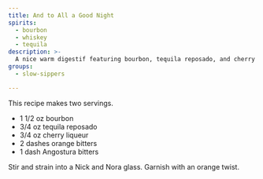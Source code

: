 ```yaml
---
title: And to All a Good Night
spirits:
  - bourbon
  - whiskey
  - tequila
description: >-
  A nice warm digestif featuring bourbon, tequila reposado, and cherry liqueur.
groups:
  - slow-sippers

---
```


This recipe makes two servings.

- 1 1/2 oz bourbon
- 3/4 oz tequila reposado
- 3/4 oz cherry liqueur
- 2 dashes orange bitters
- 1 dash Angostura bitters

Stir and strain into a Nick and Nora glass.  Garnish with an orange
twist.
